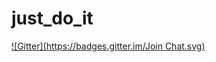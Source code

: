 # just_do_it
[![Gitter](https://badges.gitter.im/Join Chat.svg)](https://gitter.im/andrewrdakers/just_do_it?utm_source=badge&utm_medium=badge&utm_campaign=pr-badge&utm_content=badge)
